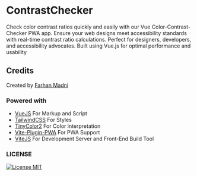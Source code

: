 # ContrastChecker
Check color contrast ratios quickly and easily with our Vue Color-Contrast-Checker PWA app. Ensure your web designs meet accessibility standards with real-time contrast ratio calculations. Perfect for designers, developers, and accessibility advocates. Built using Vue.js for optimal performance and usability

## Credits
Created by [Farhan Madni](https://github.com/MFM-347)
### Powered with
- [VueJS](https://github.com/vuejs) For Markup and Script
- [TailwindCSS](https://github.com/tailwindlabs/tailwindcss) For Styles
- [TinyColor2](https://github.com/bgrins/tincolor) For Color interpretation
- [Vite-Plugin-PWA](https://github.com/vite-pwa/vite-plugin-pwa) For PWA Support
- [ViteJS](https://github.com/vitejs) For Development Server and Front-End Build Tool
### LICENSE
[![License MIT](https://img.shields.io/badge/License-MIT-green.svg)](https://opensource.org/licenses/MIT)